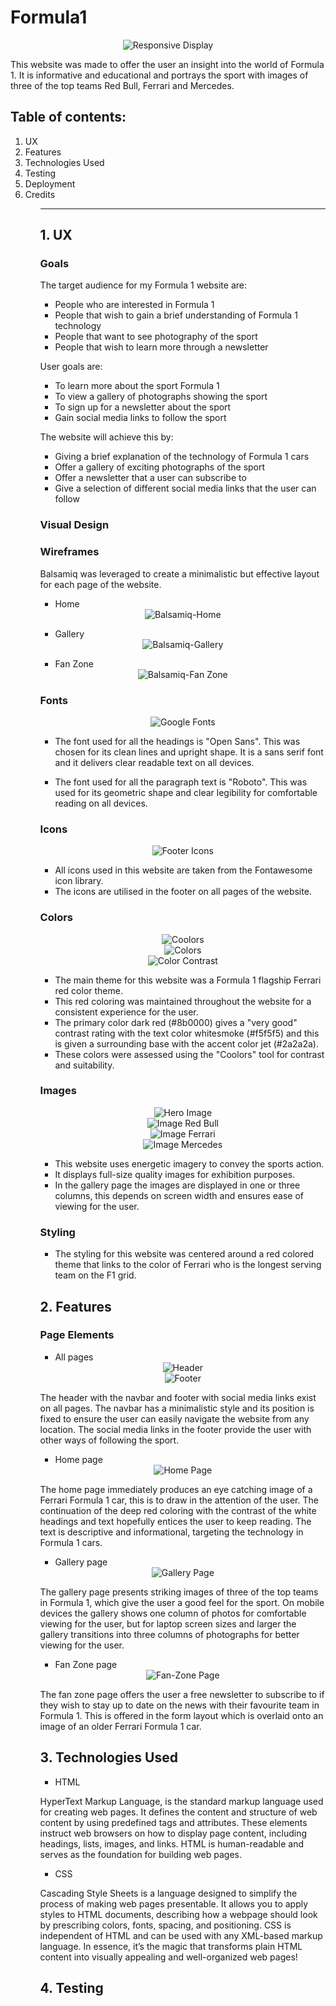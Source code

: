 # Formula1 

<div align="center">
  <img src="assets/images/readme/responsive.png" alt="Responsive Display">
</div>

This website was made to offer the user an insight into the world of Formula 1. It is informative and educational and portrays the sport with images of three of the top teams Red Bull, Ferrari and Mercedes.

## Table of contents:

<ol>
    <li>UX</li>
    <li>Features</li>
    <li>Technologies Used</li>
    <li>Testing</li>
    <li>Deployment</li>
    <li>Credits</li>
<ol>

----

## 1. UX
### Goals

The target audience for my Formula 1 website are:
- People who are interested in Formula 1
- People that wish to gain a brief understanding of Formula 1 technology
- People that want to see photography of the sport
- People that wish to learn more through a newsletter

User goals are:
- To learn more about the sport Formula 1
- To view a gallery of photographs showing the sport
- To sign up for a newsletter about the sport
- Gain social media links to follow the sport

The website will achieve this by:
- Giving a brief explanation of the technology of Formula 1 cars
- Offer a gallery of exciting photographs of the sport
- Offer a newsletter that a user can subscribe to
- Give a selection of different social media links that the user can follow

### Visual Design

### Wireframes

Balsamiq was leveraged to create a minimalistic but effective layout for each page of the website.

- Home 
<div align="center">
  <img src="assets/images/readme/balsamiq_home.png" alt="Balsamiq-Home">
</div>

- Gallery
<div align="center">
  <img src="assets/images/readme/balsamiq_gallery.png" alt="Balsamiq-Gallery">
</div>

- Fan Zone
<div align="center">
  <img src="assets/images/readme/balsamiq_fan-zone.png" alt="Balsamiq-Fan Zone">
</div>

### Fonts

<div align="center">
  <img src="assets/images/readme/google_fonts.png" alt="Google Fonts">
</div>

- The font used for all the headings is "Open Sans". This was chosen for its clean lines and upright shape. It is a sans serif font and it delivers clear readable text on all devices.

- The font used for all the paragraph text is "Roboto". This was used for its geometric shape and clear legibility for comfortable reading on all devices.

### Icons

<div align="center">
  <img src="assets/images/readme/icons.png" alt="Footer Icons">
</div>

- All icons used in this website are taken from the Fontawesome icon library.
- The icons are utilised in the footer on all pages of the website.

### Colors

<div align="center">
  <img src="assets/images/readme/coolors.png" alt="Coolors">
</div>
<div align="center">
  <img src="assets/images/readme/colours.png" alt="Colors">
</div>
<div align="center">
  <img src="assets/images/readme/color_contrast.png" alt="Color Contrast">
</div>

- The main theme for this website was a Formula 1 flagship Ferrari red color theme.
- This red coloring was maintained throughout the website for a consistent experience for the user.
- The primary color dark red (#8b0000) gives a "very good" contrast rating with the text color whitesmoke (#f5f5f5) and this is given a surrounding base with the accent color jet (#2a2a2a).
- These colors were assessed using the "Coolors" tool for contrast and suitability.

### Images

<div align="center">
  <img src="assets/images/readme/images_hero.png" alt="Hero Image">
</div>
<div align="center">
  <img src="assets/images/readme/images_redbull.png" alt="Image Red Bull">
</div>
<div align="center">
  <img src="assets/images/readme/images_ferrari.png" alt="Image Ferrari">
</div>
<div align="center">
  <img src="assets/images/readme/images_merc.png" alt="Image Mercedes">
</div>

- This website uses energetic imagery to convey the sports action.
- It displays full-size quality images for exhibition purposes.
- In the gallery page the images are displayed in one or three columns, this depends on screen width and ensures ease of viewing for the user.

### Styling

- The styling for this website was centered around a red colored theme that links to the color of Ferrari who is the longest serving team on the F1 grid.

## 2. Features

### Page Elements

- All pages

<div align="center">
  <img src="assets/images/readme/header.png" alt="Header">
</div>
<div align="center">
  <img src="assets/images/readme/footer.png" alt="Footer">
</div>

The header with the navbar and footer with social media links exist on all pages. The navbar has a minimalistic style and its position is fixed to ensure the user can easily navigate the website from any location. The social media links in the footer provide the user with other ways of following the sport.

- Home page

<div align="center">
  <img src="assets/images/readme/home_page.png" alt="Home Page">
</div>

The home page immediately produces an eye catching image of a Ferrari Formula 1 car, this is to draw in the attention of the user. The continuation of the deep red coloring with the contrast of the white headings and text hopefully entices the user to keep reading. The text is descriptive and informational, targeting the technology in Formula 1 cars.

- Gallery page

<div align="center">
  <img src="assets/images/readme/gallery_page.png" alt="Gallery Page">
</div>

The gallery page presents striking images of three of the top teams in Formula 1, which give the user a good feel for the sport. On mobile devices the gallery shows one column of photos for comfortable viewing for the user, but for laptop screen sizes and larger the gallery transitions into three columns of photographs for better viewing for the user.

- Fan Zone page

<div align="center">
  <img src="assets/images/readme/fan-zone_page.png" alt="Fan-Zone Page">
</div>

The fan zone page offers the user a free newsletter to subscribe to if they wish to stay up to date on the news with their favourite team in Formula 1. This is offered in the form layout which is overlaid onto an image of an older Ferrari Formula 1 car.

## 3. Technologies Used

- HTML 

HyperText Markup Language, is the standard markup language used for creating web pages. It defines the content and structure of web content by using predefined tags and attributes. These elements instruct web browsers on how to display page content, including headings, lists, images, and links. HTML is human-readable and serves as the foundation for building web pages.

- CSS

Cascading Style Sheets is a language designed to simplify the process of making web pages presentable. It allows you to apply styles to HTML documents, describing how a webpage should look by prescribing colors, fonts, spacing, and positioning. CSS is independent of HTML and can be used with any XML-based markup language. In essence, it’s the magic that transforms plain HTML content into visually appealing and well-organized web pages!

## 4. Testing

